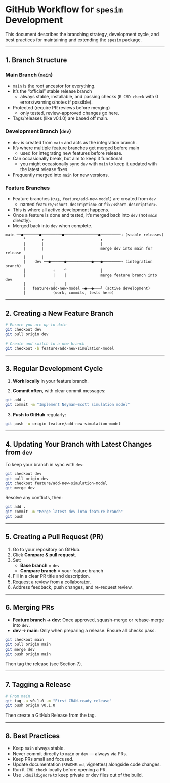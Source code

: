 # GitHub Workflow for `spesim` Development

This document describes the branching strategy, development cycle, and best practices for maintaining and extending the `spesim` package.

---

## 1. Branch Structure

### Main Branch (`main`)

- `main` is the root ancestor for everything.
- It’s the “official” stable release branch
  - always stable, installable, and passing checks (`R CMD check` with 0 errors/warnings/notes if possible).
- Protected (require PR reviews before merging)
  - only tested, review-approved changes go here.
- Tags/releases (like v0.1.0) are based off main.

### Development Branch (`dev`)

- `dev` is created from `main` and acts as the integration branch.
- It’s where multiple feature branches get merged before main
  - used for integrating new features before release.
- Can occasionally break, but aim to keep it functional
  - you might occasionally sync `dev` with `main` to keep it updated with the latest release fixes.
- Frequently merged into `main` for new versions.

### Feature Branches

- Feature branches (e.g., `feature/add-new-model`) are created from `dev`
  - named `feature/<short-description>` or `fix/<short-description>`.
- This is where all active development happens.
- Once a feature is done and tested, it’s merged back into `dev` (not `main` directly).
- Merged back into `dev` when complete.


```
main ──●───────●─────────●───────────────●─────────→ (stable releases)
        ^       ↑                         ↑
        |       |                         |
        |       |                         merge dev into main for release
        |       |
        |    dev ──●──────●───────────●───●────────→ (integration branch)
        |            ↑    ^               |
        |            |    |               merge feature branch into dev
        |            |    |
        |   feature/add-new-model ─●──●───┘ (active development)
        |            (work, commits, tests here)
```

---

## 2. Creating a New Feature Branch

```bash
# Ensure you are up to date
git checkout dev
git pull origin dev

# Create and switch to a new branch
git checkout -b feature/add-new-simulation-model
```

---

## 3. Regular Development Cycle

1. **Work locally** in your feature branch.

2. **Commit often**, with clear commit messages:

```bash
git add .
git commit -m "Implement Neyman–Scott simulation model"
```

3. **Push to GitHub** regularly:

```bash
git push -u origin feature/add-new-simulation-model
```

---

## 4. Updating Your Branch with Latest Changes from `dev`

To keep your branch in sync with `dev`:

```bash
git checkout dev
git pull origin dev
git checkout feature/add-new-simulation-model
git merge dev
```

Resolve any conflicts, then:

```bash
git add .
git commit -m "Merge latest dev into feature branch"
git push
```

---

## 5. Creating a Pull Request (PR)

1. Go to your repository on GitHub.
2. Click **Compare & pull request**.
3. Set:
   - **Base branch** = `dev`
   - **Compare branch** = your feature branch
4. Fill in a clear PR title and description.
5. Request a review from a collaborator.
6. Address feedback, push changes, and re-request review.

---

## 6. Merging PRs

- **Feature branch → dev**: Once approved, squash-merge or rebase-merge into `dev`.
- **dev → main**: Only when preparing a release. Ensure all checks pass.

```bash
git checkout main
git pull origin main
git merge dev
git push origin main
```

Then tag the release (see Section 7).

---

## 7. Tagging a Release

```bash
# From main
git tag -a v0.1.0 -m "First CRAN-ready release"
git push origin v0.1.0
```

Then create a GitHub Release from the tag.

---

## 8. Best Practices

- Keep `main` always stable.
- Never commit directly to `main` or `dev` — always via PRs.
- Keep PRs small and focused.
- Update documentation (`README.md`, vignettes) alongside code changes.
- Run `R CMD check` locally before opening a PR.
- Use `.Rbuildignore` to keep private or dev files out of the build.
